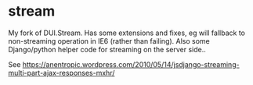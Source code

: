 # stream
My fork of DUI.Stream. Has some extensions and fixes, eg will fallback to non-streaming operation in IE6 (rather than failing). Also some Django/python helper code for streaming on the server side..

See https://anentropic.wordpress.com/2010/05/14/jsdjango-streaming-multi-part-ajax-responses-mxhr/
